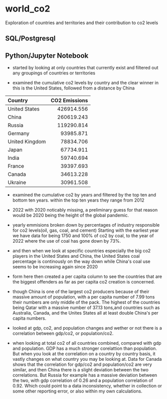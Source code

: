 # world_co2
Exploration of countries and territories and their contribution to co2 levels
## SQL/Postgresql


## Python/Jupyter Notebook

- started by looking at only countries that currently exist and filtered out any groupings of countries or territories

- examined the cumulative co2 levels by country and the clear winner in this is the United States, followed from a distance by China

| Country        |      CO2 Emissions |
|:---------------|--------------------:|
| United States  |         426914.556  |
| China          |         260619.243  |
| Russia         |         119290.814  |
| Germany        |          93985.871  |
| United Kingdom |          78834.706  |
| Japan          |          67734.911  |
| India          |          59740.694  |
| France         |          39397.693  |
| Canada         |          34613.228  |
| Ukraine        |          30961.508  |


- examined the cumulative co2 by years and filtered by the top ten and bottom ten years. within the top ten years they range from 2012

- 2022 with 2020 noticably missing, a preliminary guess for that reason would be 2020 being the height of the global pandemic.

- yearly emmisions broken down by percentages of industry responsible for co2 levels(oil, gas, coal, and cement) Starting with the       earliest year we have data for being 1750 and 100% of co2 by coal, to the year of 2022 where the use of coal has gone down by 73%.

- and then when we look at specific countries especially the big co2 players in the United States and China, the United States coal       percentage is continously on the way down while China's coal use seems to be increasing again since 2020

- form here then created a per capita column to see the countries that are the biggest offenders as far as per capita co2 creation is     concerned.

- though China is one of the largest co2 producers because of their massive amount of population, with a per capita number of 7.99 tons   their numbers are only middle of the pack. The highest of the countries being Qatar with a massive number of 37.13 tons,and countries   such as Australia, Canada, and the Unites States all at least double China's per capita numbers.

- looked at gdp, co2, and population changes and wether or not there is a correlation between gdp/co2, or population/co2.

- when looking at total co2 of all countries combined, compared with gdp and population. GDP has a much stronger corelattion than         population. But when you look at the correlation on a country by country basis, it vastly changes on what country you may be looking   at. Data for Canada shows that the correlation for gdp/co2 and population/co2 are very similar, and then China there is a slight       deviation between the two correlations. But Russia for example has a massive deviation between the two, with gdp correlation of 0.26   and a population correlation of 0.92. Which could point to a data inconsistency, whether in collection or some other reporting error,   or also within my own calculations.

